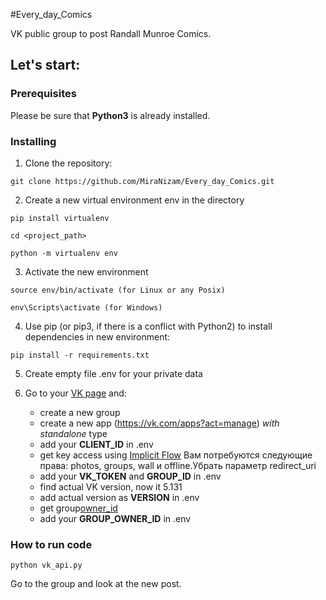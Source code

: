 #Every_day_Comics

VK public group to post Randall Munroe Comics. 

## Let's start:

### Prerequisites

Please be sure that **Python3** is already installed. 

### Installing
1. Clone the repository:
```
git clone https://github.com/MiraNizam/Every_day_Comics.git
```
2. Create a new virtual environment env in the directory
```
pip install virtualenv
```
```
cd <project_path>
```
```
python -m virtualenv env
```
3. Activate the new environment
```
source env/bin/activate (for Linux or any Posix)
``` 
```
env\Scripts\activate (for Windows)
```

4. Use pip (or pip3, if there is a conflict with Python2) to install dependencies in new environment:
```
pip install -r requirements.txt
```
5. Create empty file .env for your private data

6. Go to your [VK page](https://vk.com) and:
    - create a new group 
    - create a new app (https://vk.com/apps?act=manage) *with standalone* type
    - add your **CLIENT_ID** in .env
    - get key access using [Implicit Flow](https://vk.com/dev/implicit_flow_user) Вам потребуются следующие права: photos, groups, wall и offline.Убрать параметр redirect_uri
    - add your **VK_TOKEN** and **GROUP_ID** in .env
    - find actual VK version, now it 5.131 
    - add actual version as **VERSION** in .env
    - get group[owner_id](https://regvk.com/id/)
    - add your **GROUP_OWNER_ID** in .env
   
### How to run code 

```commandline
python vk_api.py
```
Go to the group and look at the new post. 